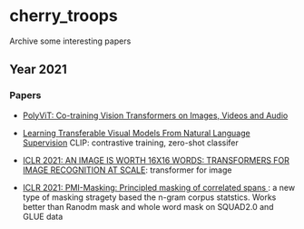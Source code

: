 # cherry_troops
Archive some interesting papers

## Year 2021
### Papers

- [PolyViT: Co-training Vision Transformers on Images, Videos and Audio](https://arxiv.org/pdf/2111.12993.pdf)

- [Learning Transferable Visual Models From Natural Language Supervision](https://openai.com/blog/clip/) CLIP: contrastive training, zero-shot classifer

- [ICLR 2021: AN IMAGE IS WORTH 16X16 WORDS:
TRANSFORMERS FOR IMAGE RECOGNITION AT SCALE](https://openreview.net/forum?id=YicbFdNTTy): transformer for image

- [ICLR 2021: PMI-Masking: Principled masking of correlated spans ](https://towardsdatascience.com/iclr-2021-a-selection-of-10-papers-you-shouldnt-miss-888d8b8099dd): a new type of masking stragety based the n-gram corpus statstics. Works better than Ranodm mask and whole word mask on SQUAD2.0 and GLUE data
